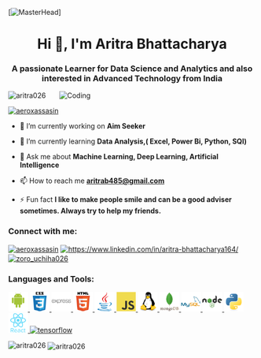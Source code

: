 [![MasterHead](https://www.digitalsolutionservices.com/img/services/web%20development.gif)]
<h1 align="center">Hi 👋, I'm Aritra Bhattacharya</h1>
<h3 align="center">A passionate Learner for Data Science and Analytics and also interested in Advanced Technology from India</h3>
<img align="right" alt="Coding" width="400" src="[https://camo.githubusercontent.com/19db51af5f90f1b152bc0b9078f5fe97053955be5074f03f17019c70345bdcdb/68747470733a2f2f6d69726f2e6d656469756d2e636f6d2f6d61782f313336302f302a37513379765349765f7430696f4a2d5a2e676966](https://www.mygreatlearning.com/blog/wp-content/uploads/2019/09/What-is-data-science-2.jpg)">
<p align="left"> <img src="https://komarev.com/ghpvc/?username=aritra026&label=Profile%20views&color=0e75b6&style=flat" alt="aritra026" /> </p>

<p align="left"> <a href="https://twitter.com/aeroxassasin" target="blank"><img src="https://img.shields.io/twitter/follow/aeroxassasin?logo=twitter&style=for-the-badge" alt="aeroxassasin" /></a> </p>

- 🔭 I’m currently working on **Aim Seeker**

- 🌱 I’m currently learning **Data Analysis,( Excel, Power Bi, Python, SQl)**

- 💬 Ask me about **Machine Learning, Deep Learning, Artificial Intelligence**

- 📫 How to reach me **aritrab485@gmail.com**

- ⚡ Fun fact **I like to make people smile and can be a good adviser sometimes. Always try to help my friends.**

<h3 align="left">Connect with me:</h3>
<p align="left">
<a href="https://twitter.com/aeroxassasin" target="blank"><img align="center" src="https://raw.githubusercontent.com/rahuldkjain/github-profile-readme-generator/master/src/images/icons/Social/twitter.svg" alt="aeroxassasin" height="30" width="40" /></a>
<a href="https://linkedin.com/in/https://www.linkedin.com/in/aritra-bhattacharya164/" target="blank"><img align="center" src="https://raw.githubusercontent.com/rahuldkjain/github-profile-readme-generator/master/src/images/icons/Social/linked-in-alt.svg" alt="https://www.linkedin.com/in/aritra-bhattacharya164/" height="30" width="40" /></a>
<a href="https://instagram.com/zoro_uchiha026" target="blank"><img align="center" src="https://raw.githubusercontent.com/rahuldkjain/github-profile-readme-generator/master/src/images/icons/Social/instagram.svg" alt="zoro_uchiha026" height="30" width="40" /></a>
</p>

<h3 align="left">Languages and Tools:</h3>
<p align="left"> <a href="https://developer.android.com" target="_blank" rel="noreferrer"> <img src="https://raw.githubusercontent.com/devicons/devicon/master/icons/android/android-original-wordmark.svg" alt="android" width="40" height="40"/> </a> <a href="https://www.w3schools.com/css/" target="_blank" rel="noreferrer"> <img src="https://raw.githubusercontent.com/devicons/devicon/master/icons/css3/css3-original-wordmark.svg" alt="css3" width="40" height="40"/> </a> <a href="https://expressjs.com" target="_blank" rel="noreferrer"> <img src="https://raw.githubusercontent.com/devicons/devicon/master/icons/express/express-original-wordmark.svg" alt="express" width="40" height="40"/> </a> <a href="https://www.w3.org/html/" target="_blank" rel="noreferrer"> <img src="https://raw.githubusercontent.com/devicons/devicon/master/icons/html5/html5-original-wordmark.svg" alt="html5" width="40" height="40"/> </a> <a href="https://www.java.com" target="_blank" rel="noreferrer"> <img src="https://raw.githubusercontent.com/devicons/devicon/master/icons/java/java-original.svg" alt="java" width="40" height="40"/> </a> <a href="https://developer.mozilla.org/en-US/docs/Web/JavaScript" target="_blank" rel="noreferrer"> <img src="https://raw.githubusercontent.com/devicons/devicon/master/icons/javascript/javascript-original.svg" alt="javascript" width="40" height="40"/> </a> <a href="https://www.linux.org/" target="_blank" rel="noreferrer"> <img src="https://raw.githubusercontent.com/devicons/devicon/master/icons/linux/linux-original.svg" alt="linux" width="40" height="40"/> </a> <a href="https://www.mongodb.com/" target="_blank" rel="noreferrer"> <img src="https://raw.githubusercontent.com/devicons/devicon/master/icons/mongodb/mongodb-original-wordmark.svg" alt="mongodb" width="40" height="40"/> </a> <a href="https://www.mysql.com/" target="_blank" rel="noreferrer"> <img src="https://raw.githubusercontent.com/devicons/devicon/master/icons/mysql/mysql-original-wordmark.svg" alt="mysql" width="40" height="40"/> </a> <a href="https://nodejs.org" target="_blank" rel="noreferrer"> <img src="https://raw.githubusercontent.com/devicons/devicon/master/icons/nodejs/nodejs-original-wordmark.svg" alt="nodejs" width="40" height="40"/> </a> <a href="https://www.python.org" target="_blank" rel="noreferrer"> <img src="https://raw.githubusercontent.com/devicons/devicon/master/icons/python/python-original.svg" alt="python" width="40" height="40"/> </a> <a href="https://reactjs.org/" target="_blank" rel="noreferrer"> <img src="https://raw.githubusercontent.com/devicons/devicon/master/icons/react/react-original-wordmark.svg" alt="react" width="40" height="40"/> </a> <a href="https://www.tensorflow.org" target="_blank" rel="noreferrer"> <img src="https://www.vectorlogo.zone/logos/tensorflow/tensorflow-icon.svg" alt="tensorflow" width="40" height="40"/> </a> </p>

<p><img align="left" src="https://github-readme-stats.vercel.app/api/top-langs?username=aritra026&show_icons=true&locale=en&layout=compact" alt="aritra026" /></p>

<p>&nbsp;<img align="center" src="https://github-readme-stats.vercel.app/api?username=aritra026&show_icons=true&locale=en" alt="aritra026" /></p>

